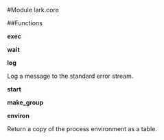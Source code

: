 #Module lark.core

##Functions

**exec**

**wait**

**log**

Log a message to the standard error stream.

**start**

**make_group**

**environ**

Return a copy of the process environment as a table.

